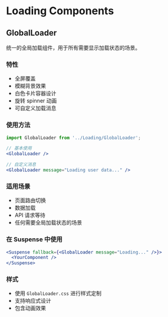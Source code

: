 # Loading Components

## GlobalLoader

统一的全局加载组件，用于所有需要显示加载状态的场景。

### 特性
- 全屏覆盖
- 模糊背景效果
- 白色卡片容器设计
- 旋转 spinner 动画
- 可自定义加载消息

### 使用方法

```jsx
import GlobalLoader from '../Loading/GlobalLoader';

// 基本使用
<GlobalLoader />

// 自定义消息
<GlobalLoader message="Loading user data..." />
```

### 适用场景
- 页面路由切换
- 数据加载
- API 请求等待
- 任何需要全局加载状态的场景

### 在 Suspense 中使用
```jsx
<Suspense fallback={<GlobalLoader message="Loading..." />}>
  <YourComponent />
</Suspense>
```

### 样式
- 使用 `GlobalLoader.css` 进行样式定制
- 支持响应式设计
- 包含动画效果